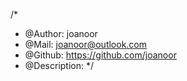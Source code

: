 /*
 * @Author: joanoor
 * @Mail: joanoor@outlook.com
 * @Github: https://github.com/joanoor
 * @Description: 
 */ 